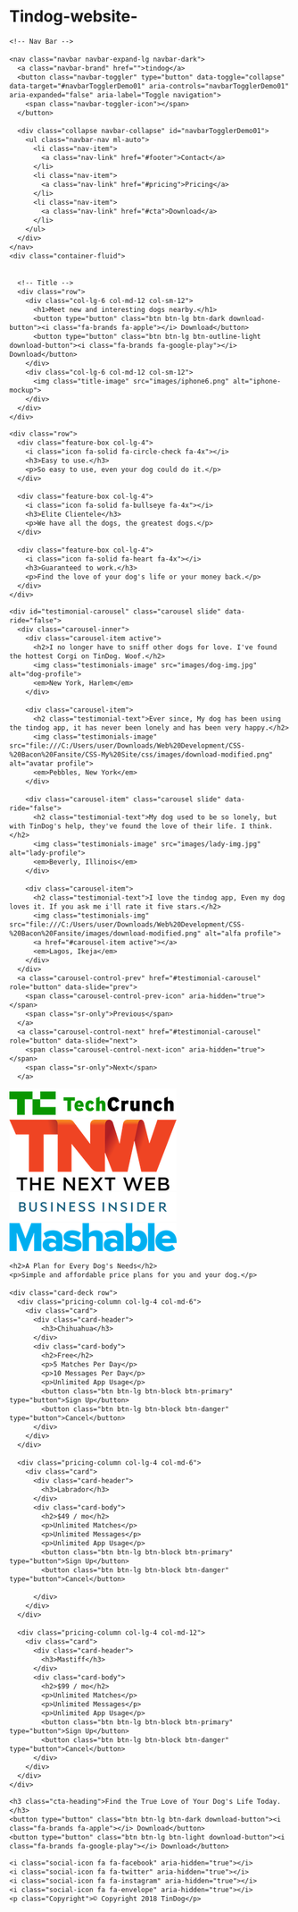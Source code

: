 # Tindog-website-
<!DOCTYPE html>
<html>

<head>
  <meta charset="utf-8">
  <title>TinDog</title>

  <!-- GOOGLE FONTS -->
  <link rel="stylesheet" href="https://cdn.jsdelivr.net/npm/bootstrap@4.0.0/dist/css/bootstrap.min.css" integrity="sha384-Gn5384xqQ1aoWXA+058RXPxPg6fy4IWvTNh0E263XmFcJlSAwiGgFAW/dAiS6JXm" crossorigin="anonymous">

  <!-- CSS stylesheet -->
  <link href="https://fonts.googleapis.com/css2?family=Merriweather:ital,wght@0,400;0,700;1,300;1,400&family=Montserrat:ital,wght@0,300;0,400;0,500;0,600;0,700;0,800;0,900;1,400;1,900&family=Sacramento&family=Ubuntu&display=swap" rel="stylesheet">
  <link href="https://fonts.googleapis.com/css2?family=Merriweather:ital,wght@0,400;0,700;1,300;1,400&family=Montserrat:wght@900&family=Sacramento&family=Ubuntu&display=swap" rel="stylesheet">
  <link href="https://fonts.googleapis.com/css2?family=Merriweather:ital,wght@0,400;0,700;1,300;1,400&family=Montserrat:ital,wght@0,400;0,900;1,400;1,900&family=Sacramento&family=Ubuntu&display=swap" rel="stylesheet">
  <link rel="stylesheet" href="css/styles.css">

  <!-- Font awesome -->
  <script src="https://kit.fontawesome.com/f864b4806e.js" crossorigin="anonymous"></script>

  <!-- Bootstrap Scripts -->
  <script src="https://code.jquery.com/jquery-3.2.1.slim.min.js" integrity="sha384-KJ3o2DKtIkvYIK3UENzmM7KCkRr/rE9/Qpg6aAZGJwFDMVNA/GpGFF93hXpG5KkN" crossorigin="anonymous"></script>
  <script src="https://cdn.jsdelivr.net/npm/popper.js@1.12.9/dist/umd/popper.min.js" integrity="sha384-ApNbgh9B+Y1QKtv3Rn7W3mgPxhU9K/ScQsAP7hUibX39j7fakFPskvXusvfa0b4Q" crossorigin="anonymous"></script>
  <script src="https://cdn.jsdelivr.net/npm/bootstrap@4.0.0/dist/js/bootstrap.min.js" integrity="sha384-JZR6Spejh4U02d8jOt6vLEHfe/JQGiRRSQQxSfFWpi1MquVdAyjUar5+76PVCmYl" crossorigin="anonymous"></script>

</head>

<body>

  <section id="title">


    <!-- Nav Bar -->

    <nav class="navbar navbar-expand-lg navbar-dark">
      <a class="navbar-brand" href="">tindog</a>
      <button class="navbar-toggler" type="button" data-toggle="collapse" data-target="#navbarTogglerDemo01" aria-controls="navbarTogglerDemo01" aria-expanded="false" aria-label="Toggle navigation">
        <span class="navbar-toggler-icon"></span>
      </button>

      <div class="collapse navbar-collapse" id="navbarTogglerDemo01">
        <ul class="navbar-nav ml-auto">
          <li class="nav-item">
            <a class="nav-link" href="#footer">Contact</a>
          </li>
          <li class="nav-item">
            <a class="nav-link" href="#pricing">Pricing</a>
          </li>
          <li class="nav-item">
            <a class="nav-link" href="#cta">Download</a>
          </li>
        </ul>
      </div>
    </nav>
    <div class="container-fluid">


      <!-- Title -->
      <div class="row">
        <div class="col-lg-6 col-md-12 col-sm-12">
          <h1>Meet new and interesting dogs nearby.</h1>
          <button type="button" class="btn btn-lg btn-dark download-button"><i class="fa-brands fa-apple"></i> Download</button>
          <button type="button" class="btn btn-lg btn-outline-light download-button"><i class="fa-brands fa-google-play"></i> Download</button>
        </div>
        <div class="col-lg-6 col-md-12 col-sm-12">
          <img class="title-image" src="images/iphone6.png" alt="iphone-mockup">
        </div>
      </div>
    </div>

  </section>


  <!-- Features -->

  <section id="features">

    <div class="row">
      <div class="feature-box col-lg-4">
        <i class="icon fa-solid fa-circle-check fa-4x"></i>
        <h3>Easy to use.</h3>
        <p>So easy to use, even your dog could do it.</p>
      </div>

      <div class="feature-box col-lg-4">
        <i class="icon fa-solid fa-bullseye fa-4x"></i>
        <h3>Elite Clientele</h3>
        <p>We have all the dogs, the greatest dogs.</p>
      </div>

      <div class="feature-box col-lg-4">
        <i class="icon fa-solid fa-heart fa-4x"></i>
        <h3>Guaranteed to work.</h3>
        <p>Find the love of your dog's life or your money back.</p>
      </div>
    </div>

  </section>


  <!-- Testimonials -->

  <section id="testimonials">

    <div id="testimonial-carousel" class="carousel slide" data-ride="false">
      <div class="carousel-inner">
        <div class="carousel-item active">
          <h2>I no longer have to sniff other dogs for love. I've found the hottest Corgi on TinDog. Woof.</h2>
          <img class="testimonials-image" src="images/dog-img.jpg" alt="dog-profile">
          <em>New York, Harlem</em>
        </div>

        <div class="carousel-item">
          <h2 class="testimonial-text">Ever since, My dog has been using the tindog app, it has never been lonely and has been very happy.</h2>
          <img class="testimonials-image" src="file:///C:/Users/user/Downloads/Web%20Development/CSS-%20Bacon%20Fansite/CSS-My%20Site/css/images/download-modified.png" alt="avatar profile">
          <em>Pebbles, New York</em>
        </div>

        <div class="carousel-item" class="carousel slide" data-ride="false">
          <h2 class="testimonial-text">My dog used to be so lonely, but with TinDog's help, they've found the love of their life. I think.</h2>
          <img class="testimonials-image" src="images/lady-img.jpg" alt="lady-profile">
          <em>Beverly, Illinois</em>
        </div>

        <div class="carousel-item">
          <h2 class="testimonial-text">I love the tindog app, Even my dog loves it. If you ask me i'll rate it five stars.</h2>
          <img class="testimonials-img" src="file:///C:/Users/user/Downloads/Web%20Development/CSS-%20Bacon%20Fansite/images/download-modified.png" alt="alfa profile">
          <a href="#carousel-item active"></a>
          <em>Lagos, Ikeja</em>
        </div>
      </div>
      <a class="carousel-control-prev" href="#testimonial-carousel" role="button" data-slide="prev">
        <span class="carousel-control-prev-icon" aria-hidden="true"></span>
        <span class="sr-only">Previous</span>
      </a>
      <a class="carousel-control-next" href="#testimonial-carousel" role="button" data-slide="next">
        <span class="carousel-control-next-icon" aria-hidden="true"></span>
        <span class="sr-only">Next</span>
      </a>

  </section>


  <!-- Press -->

  <section id="press">
    <img class="press-logo" src="images/techcrunch.png" alt="tc-logo">
    <img class="press-logo" src="images/tnw.png" alt="tnw-logo">
    <img class="press-logo" src="images/bizinsider.png" alt="biz-insider-logo">
    <img class="press-logo" src="images/mashable.png" alt="mashable-logo">

  </section>


  <!-- Pricing -->

  <section id="pricing">

    <h2>A Plan for Every Dog's Needs</h2>
    <p>Simple and affordable price plans for you and your dog.</p>

    <div class="card-deck row">
      <div class="pricing-column col-lg-4 col-md-6">
        <div class="card">
          <div class="card-header">
            <h3>Chihuahua</h3>
          </div>
          <div class="card-body">
            <h2>Free</h2>
            <p>5 Matches Per Day</p>
            <p>10 Messages Per Day</p>
            <p>Unlimited App Usage</p>
            <button class="btn btn-lg btn-block btn-primary" type="button">Sign Up</button>
            <button class="btn btn-lg btn-block btn-danger" type="button">Cancel</button>
          </div>
        </div>
      </div>

      <div class="pricing-column col-lg-4 col-md-6">
        <div class="card">
          <div class="card-header">
            <h3>Labrador</h3>
          </div>
          <div class="card-body">
            <h2>$49 / mo</h2>
            <p>Unlimited Matches</p>
            <p>Unlimited Messages</p>
            <p>Unlimited App Usage</p>
            <button class="btn btn-lg btn-block btn-primary" type="button">Sign Up</button>
            <button class="btn btn-lg btn-block btn-danger" type="button">Cancel</button>

          </div>
        </div>
      </div>

      <div class="pricing-column col-lg-4 col-md-12">
        <div class="card">
          <div class="card-header">
            <h3>Mastiff</h3>
          </div>
          <div class="card-body">
            <h2>$99 / mo</h2>
            <p>Unlimited Matches</p>
            <p>Unlimited Messages</p>
            <p>Unlimited App Usage</p>
            <button class="btn btn-lg btn-block btn-primary" type="button">Sign Up</button>
            <button class="btn btn-lg btn-block btn-danger" type="button">Cancel</button>
          </div>
        </div>
      </div>
    </div>

  </section>


  <!-- Call to Action -->

  <section id="cta">

    <h3 class="cta-heading">Find the True Love of Your Dog's Life Today.</h3>
    <button type="button" class="btn btn-lg btn-dark download-button"><i class="fa-brands fa-apple"></i> Download</button>
    <button type="button" class="btn btn-lg btn-light download-button"><i class="fa-brands fa-google-play"></i> Download</button>

  </section>


  <!-- Footer -->

  <footer id="footer">

    <i class="social-icon fa fa-facebook" aria-hidden="true"></i>
    <i class="social-icon fa fa-twitter" aria-hidden="true"></i>
    <i class="social-icon fa fa-instagram" aria-hidden="true"></i>
    <i class="social-icon fa fa-envelope" aria-hidden="true"></i>
    <p class="Copyright">© Copyright 2018 TinDog</p>

  </footer>


</body>

</html>
